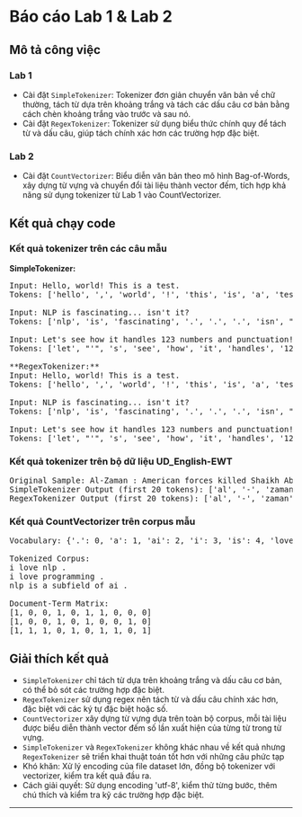 # Báo cáo Lab 1 & Lab 2

## Mô tả công việc

### Lab 1
- Cài đặt `SimpleTokenizer`: Tokenizer đơn giản chuyển văn bản về chữ thường, tách từ dựa trên khoảng trắng và tách các dấu câu cơ bản bằng cách chèn khoảng trắng vào trước và sau nó.
- Cài đặt `RegexTokenizer`: Tokenizer sử dụng biểu thức chính quy để tách từ và dấu câu, giúp tách chính xác hơn các trường hợp đặc biệt.

### Lab 2
- Cài đặt `CountVectorizer`: Biểu diễn văn bản theo mô hình Bag-of-Words, xây dựng từ vựng và chuyển đổi tài liệu thành vector đếm, tích hợp khả năng sử dụng tokenizer từ Lab 1 vào CountVectorizer.

## Kết quả chạy code

### Kết quả tokenizer trên các câu mẫu

**SimpleTokenizer:**
<pre>
Input: Hello, world! This is a test.
Tokens: ['hello', ',', 'world', '!', 'this', 'is', 'a', 'test', '.']

Input: NLP is fascinating... isn't it?
Tokens: ['nlp', 'is', 'fascinating', '.', '.', '.', 'isn', "'", 't', 'it', '?']

Input: Let's see how it handles 123 numbers and punctuation!
Tokens: ['let', "'", 's', 'see', 'how', 'it', 'handles', '123', 'numbers', 'and', 'punctuation', '!']

**RegexTokenizer:**
Input: Hello, world! This is a test.
Tokens: ['hello', ',', 'world', '!', 'this', 'is', 'a', 'test', '.']

Input: NLP is fascinating... isn't it?
Tokens: ['nlp', 'is', 'fascinating', '.', '.', '.', 'isn', "'", 't', 'it', '?']

Input: Let's see how it handles 123 numbers and punctuation!
Tokens: ['let', "'", 's', 'see', 'how', 'it', 'handles', '123', 'numbers', 'and', 'punctuation', '!']
</pre>

### Kết quả tokenizer trên bộ dữ liệu UD_English-EWT
<pre>
Original Sample: Al-Zaman : American forces killed Shaikh Abdullah al-Ani, the preacher at the mosque in the town of ...
SimpleTokenizer Output (first 20 tokens): ['al', '-', 'zaman', ':', 'american', 'forces', 'killed', 'shaikh', 'abdullah', 'al', '-', 'ani', ',', 'the', 'preacher', 'at', 'the', 'mosque', 'in', 'the']
RegexTokenizer Output (first 20 tokens): ['al', '-', 'zaman', ':', 'american', 'forces', 'killed', 'shaikh', 'abdullah', 'al', '-', 'ani', ',', 'the', 'preacher', 'at', 'the', 'mosque', 'in', 'the']
</pre>

### Kết quả CountVectorizer trên corpus mẫu
<pre>
Vocabulary: {'.': 0, 'a': 1, 'ai': 2, 'i': 3, 'is': 4, 'love': 5, 'nlp': 6, 'of': 7, 'programming': 8, 'subfield': 9}

Tokenized Corpus:
i love nlp .
i love programming .
nlp is a subfield of ai .

Document-Term Matrix:
[1, 0, 0, 1, 0, 1, 1, 0, 0, 0]
[1, 0, 0, 1, 0, 1, 0, 0, 1, 0]
[1, 1, 1, 0, 1, 0, 1, 1, 0, 1]
</pre>
## Giải thích kết quả
- `SimpleTokenizer` chỉ tách từ dựa trên khoảng trắng và dấu câu cơ bản, có thể bỏ sót các trường hợp đặc biệt.
- `RegexTokenizer` sử dụng regex nên tách từ và dấu câu chính xác hơn, đặc biệt với các ký tự đặc biệt hoặc số.
- `CountVectorizer` xây dựng từ vựng dựa trên toàn bộ corpus, mỗi tài liệu được biểu diễn thành vector đếm số lần xuất hiện của từng từ trong từ vựng.
- `SimpleTokenizer` và `RegexTokenizer` không khác nhau về kết quả nhưng `RegexTokenizer` sẽ triển khai thuật toán tốt hơn với những câu phức tạp
- Khó khăn: Xử lý encoding của file dataset lớn, đồng bộ tokenizer với vectorizer, kiểm tra kết quả đầu ra.
- Cách giải quyết: Sử dụng encoding 'utf-8', kiểm thử từng bước, thêm chú thích và kiểm tra kỹ các trường hợp đặc biệt.

---

